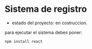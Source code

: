 <h1> Sistema de registro</h1>

- estado del proyecto: en costruccion.

para ejecutar el sistema debes poner: 

```npm install react```
